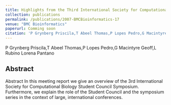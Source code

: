 ```yaml
---
title: Highlights from the Third International Society for Computational Biology Student Council Symposium at the Fifteenth Annual International Conference on Intelligent Systems for Molecular Biology
collection: publications
permalink: /publications/2007-BMCBioinformatics-17
venue: "BMC Bioinformatics"
paperurl: Comming soon
citation: 'P Grynberg Priscila,T Abeel Thomas,P Lopes Pedro,G Macintyre Geoff,L Rubino Lorena Pantano (2007) Highlights from the Third International Society for Computational Biology Student Council Symposium at the Fifteenth Annual International Conference on Intelligent Systems for Molecular Biology <i>BMC Bioinformatics</i>'
---
```


P Grynberg Priscila,T Abeel Thomas,P Lopes Pedro,G Macintyre Geoff,L Rubino Lorena Pantano
## Abstract
Abstract In this meeting report we give an overview of the 3rd International Society for Computational Biology Student Council Symposium. Furthermore, we explain the role of the Student Council and the symposium series in the context of large, international conferences.
